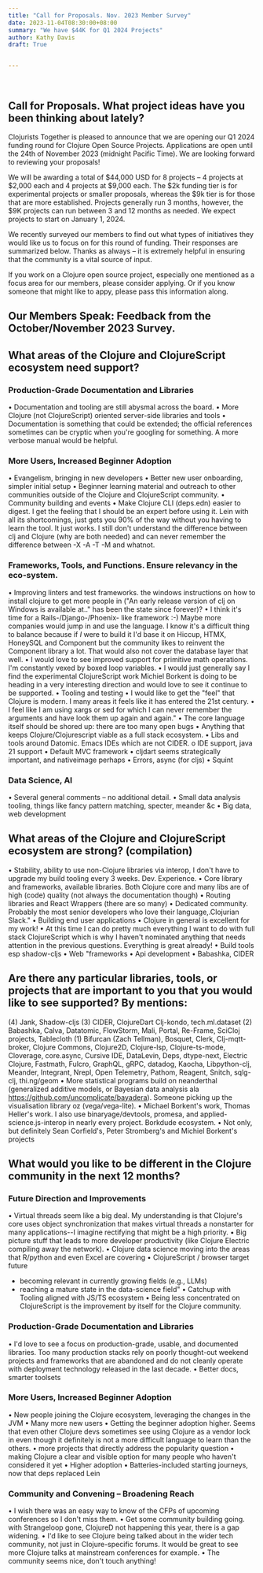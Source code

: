 ```yaml
---
title: "Call for Proposals. Nov. 2023 Member Survey"
date: 2023-11-04T08:30:00+08:00
summary: "We have $44K for Q1 2024 Projects"
author: Kathy Davis
draft: True


---  
```

<br>

## Call for Proposals. What project ideas have you been thinking about lately?
Clojurists Together is pleased to announce that we are opening our Q1 2024 funding round for Clojure Open Source Projects. Applications are open until the 24th of November 2023 (midnight Pacific Time). We are looking forward to reviewing your proposals!

We will be awarding a total of $44,000 USD for 8 projects – 4 projects at $2,000 each and 4 projects at $9,000 each. The $2k funding tier is for experimental projects or smaller proposals, whereas the $9k tier is for those that are more established. Projects generally run 3 months, however, the $9K projects can run between 3 and 12 months as needed. We expect projects to start on January 1, 2024.  

We recently surveyed our members to find out what types of initiatives they would like us to focus on for this round of funding. Their responses are summarized below.  Thanks as always – it is extremely helpful in ensuring that the community is a vital source of input.  

If you work on a Clojure open source project, especially one mentioned as a focus area for our members, please consider applying. Or if you know someone that might like to appy, please pass this information along.  

## Our Members Speak: Feedback from the October/November 2023 Survey.  


## What areas of the Clojure and ClojureScript ecosystem need support?
### Production-Grade Documentation and Libraries
•	Documentation and tooling are still abysmal across the board.
•	More Clojure (not ClojureScript) oriented server-side libraries and tools
•	Documentation is something that could be extended; the official references sometimes can be cryptic when you're googling for something. A more verbose manual would be helpful.
### More Users, Increased Beginner Adoption
•	Evangelism, bringing in new developers
•	Better new user onboarding, simpler initial setup
•	Beginner learning material and outreach to other communities outside of the Clojure and ClojureScript community.
•	Community building and events
•	Make Clojure CLI (deps.edn) easier to digest. I get the feeling that I should be an expert before using it. Lein with all its shortcomings, just gets you 90% of the way without you having to learn the tool. It just works. I still don't understand the difference between clj and Clojure (why are both needed) and can never remember the difference between -X -A -T -M and whatnot.
### Frameworks, Tools, and Functions. Ensure relevancy in the eco-system.
•	Improving linters and test frameworks. the windows instructions on how to install clojure to get more people in ("An early release version of clj on Windows is available at.." has been the state since forever)?
•	I think it's time for a Rails-/Django-/Phoenix- like framework :-) Maybe more companies would jump in and use the language. I know it's a difficult thing to balance because if *I* were to build it I'd base it on Hiccup, HTMX, HoneySQL and Component but the community likes to reinvent the Component library a lot. That would also not cover the database layer that well.
•	I would love to see improved support for primitive math operations. I'm constantly vexed by boxed loop variables.
•	I would just generally say I find the experimental ClojureScript work Michiel Borkent is doing to be heading in a very interesting direction and would love to see it continue to be supported.
•	Tooling and testing
•	I would like to get the "feel" that Clojure is modern. I many areas it feels like it has entered the 21st century.
•	I feel like I am using xargs or sed for which I can never remember the arguments and have look them up again and again."
•	The core language itself should be shored up: there are too many open bugs
•	Anything that keeps Clojure/Clojurescript viable as a full stack ecosystem.
•	Libs and tools around Datomic. Emacs IDEs which are not CIDER.
o	IDE support, java 21 support
•	Default MVC framework
•	cljdart seems strategically important, and nativeimage perhaps
•	Errors, async (for cljs)
•	Squint

### Data Science, AI
•	Several general comments – no additional detail.
•	Small data analysis tooling, things like fancy pattern matching, specter, meander &c
•	Big data, web development

## What areas of the Clojure and ClojureScript ecosystem are strong? (compilation)
•	Stability, ability to use non-Clojure libraries via interop, I don't have to upgrade my build tooling every 3 weeks. Dev. Experience.
•	Core library and frameworks, available libraries.  Both Clojure core and many libs are of high (code) quality (not always the documentation though)
•	Routing libraries and React Wrappers (there are so many)
•	Dedicated community. Probably the most senior developers who love their language,.Clojurian Slack."
•	Building end user applications
•	Clojure in general is excellent for my work!
•	At this time I can do pretty much everything I want to do with full stack ClojureScript which is why I haven't nominated anything that needs attention in the previous questions. Everything is great already!
•	Build tools esp shadow-cljs
•	Web "frameworks
•	Api development
•	Babashka, CIDER

## Are there any particular libraries, tools, or projects that are important to you that you would like to see supported? By mentions:
(4) Jank, Shadow-cljs
(3) CIDER, ClojureDart Clj-kondo, tech.ml.dataset 
(2) Babashka, Calva, Datatomic, FlowStorm, Mali, Portal, Re-Frame, SciCloj projects, Tablecloth
(1) Bifurcan (Zach Tellman), Bosquet, Clerk, Clj-mqtt-broker, Clojure Commons, Clojure2D, Clojure-lsp, Clojure-ts-mode, Cloverage, core.async, Cursive IDE, DataLevin, Deps, dtype-next, Electric Clojure, Fastmath, Fulcro, GraphQL, gRPC, datadog, Kaocha, Libpython-clj, Meander, Integrant, Nrepl, Open Telemetry, Pathom, Reagent, Snitch, sqlg-clj, thi.ng/geom 
•	More statistical programs build on neanderthal (generalized additive models, or Bayesian data analysis ala https://github.com/uncomplicate/bayadera). Someone picking up the visualisation library oz (vega/vega-lite).
•	Michael Borkent's work, Thomas Heller's work. I also use binaryage/devtools, promesa, and applied-science.js-interop in nearly every project. Borkdude ecosystem. 
•	Not only, but definitely Sean Corfield's, Peter Stromberg's and Michiel Borkent's projects

## What would you like to be different in the Clojure community in the next 12 months?
### Future Direction and  Improvements 
•	Virtual threads seem like a big deal. My understanding is that Clojure's core uses object synchronization that makes virtual threads a nonstarter for many applications--I imagine rectifying that might be a high priority.
•	Big picture stuff that leads to more developer productivity (like Clojure Electric compiling away the network). 
•	Clojure data science moving into the areas that R/python and even Excel are covering
•	ClojureScript / browser target future
-	becoming relevant in currently growing fields (e.g., LLMs)
-	reaching a mature state in the data-science field"
•	Catchup with Tooling aligned with JS/TS ecosystem 
•	Being less concentrated on ClojureScript is the improvement by itself for the Clojure community.
### Production-Grade Documentation and  Libraries
•	I'd love to see a focus on production-grade, usable, and documented libraries. Too many production stacks rely on poorly thought-out weekend projects and frameworks that are abandoned and do not cleanly operate with deployment technology released in the last decade.
•	Better docs, smarter toolsets 
### More Users, Increased Beginner Adoption
•	New people joining the Clojure ecosystem, leveraging the changes in the JVM
•	Many more new users
•	Getting the beginner adoption higher. Seems that even other Clojure devs sometimes see using Clojure as a vendor lock in even though it definitely is not a more difficult language to learn than the others.
•	more projects that directly address the popularity question
•	making Clojure a clear and visible option for many people who haven't considered it yet
•	Higher adoption
•	Batteries-included starting journeys, now that deps replaced Lein

### Community and Convening – Broadening Reach
•	I wish there was an easy way to know of the CFPs of upcoming conferences so I don't miss them.
•	Get some community building going. with Strangeloop gone, ClojureD not happening this year, there is a gap widening.
•	I'd like to see Clojure being talked about in the wider tech community, not just in Clojure-specific forums.  It would be great to see more Clojure talks at mainstream conferences for example.
•	The community seems nice, don't touch anything!





